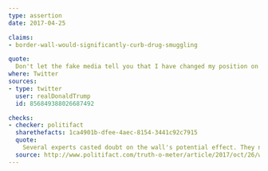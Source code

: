```yaml
---
type: assertion
date: 2017-04-25

claims:
- border-wall-would-significantly-curb-drug-smuggling

quote:
  Don't let the fake media tell you that I have changed my position on the WALL. It will get built and help stop drugs, human trafficking etc.
where: Twitter
sources:
- type: twitter
  user: realDonaldTrump
  id: 856849388026687492

checks:
- checker: politifact
  sharethefacts: 1ca4901b-dfee-4aec-8154-3441c92c7915
  quote:
    Several experts casted doubt on the wall's potential effect. They noted that much of the illegal drugs coming into the United States arrive through legal ports of entry and that smugglers also use other tools that a wall wouldn't stop (even catapults). Illicit drugs also flow from the northern border and through the mail from China.
  source: http://www.politifact.com/truth-o-meter/article/2017/oct/26/will-border-wall-stop-drugs-coming-united-states/
---
```

